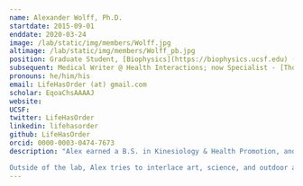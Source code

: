 ```yaml
---
name: Alexander Wolff, Ph.D.
startdate: 2015-09-01
enddate: 2020-03-24
image: /lab/static/img/members/Wolff.jpg
altimage: /lab/static/img/members/Wolff_pb.jpg
position: Graduate Student, [Biophysics](https://biophysics.ucsf.edu) ([Discovery Fellow](http://support.ucsf.edu/discoveryfellows), [ARCS Scholar](http://www.arcsfoundation.org/))
subsequent: Medical Writer @ Health Interactions; now Specialist - [Thompson Lab @ UC Merced](https://thompsonlab.science)
pronouns: he/him/his
email: LifeHasOrder (at) gmail.com
scholar: EqoaChsAAAAJ
website:
UCSF:
twitter: LifeHasOrder
linkedin: lifehasorder
github: LifeHasOrder
orcid: 0000-0003-0474-7673
description: "Alex earned a B.S. in Kinesiology & Health Promotion, and a M.S. in Molecular Biology, from the University of Wyoming. During his time there, he became fascinated with the role that protein structural dynamics play in molecular mechanisms. Thus, Alex’s work in the Fraser Lab seeks to understand how proteins move, and to what degree these movements are altered in the context of human disease. He has been fortunate to receive a [Matilda Edlund Scholarship](http://graduate.ucsf.edu/edlund-scholarship), a [UCSF Discovery Fellowship](http://support.ucsf.edu/discoveryfellows), and an [ARCS Foundation Scholar Award](http://www.arcsfoundation.org/) to support this work.

Outside of the lab, Alex tries to interlace art, science, and outdoor adventures while honing his communication skills."
---
```

